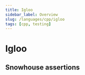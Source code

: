 ```yaml
---
title: Igloo
sidebar_label: Overview
slug: /languages/cpp/igloo
tags: [cpp, testing]
---
```


# Igloo

<!--
TODO: Finish this reference
TODO: Add tutorial and link to it
TODO: Add any recipes and link to them

We use patched Igloo. [changes](https://github.com/joakimkarlsson/igloo/compare/master...codewars:codewars)
Assertion Library [snowhouse v3.1.1](https://github.com/banditcpp/snowhouse/releases/tag/v3.1.1).
Igloo's website is no longer available, use https://web.archive.org/web/20161217124718/http://igloo-testing.org/
-->


## Snowhouse assertions

